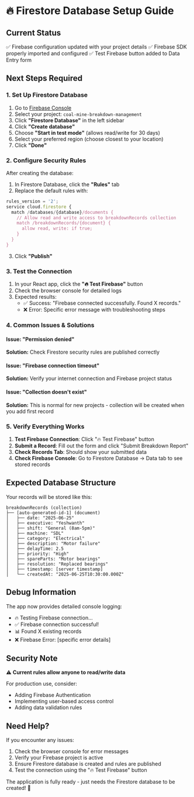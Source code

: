 # 🔥 Firestore Database Setup Guide

## Current Status

✅ Firebase configuration updated with your project details
✅ Firebase SDK properly imported and configured
✅ Test Firebase button added to Data Entry form

## Next Steps Required

### 1. Set Up Firestore Database

1. Go to [Firebase Console](https://console.firebase.google.com/)
2. Select your project: `coal-mine-breakdown-management`
3. Click **"Firestore Database"** in the left sidebar
4. Click **"Create database"**
5. Choose **"Start in test mode"** (allows read/write for 30 days)
6. Select your preferred region (choose closest to your location)
7. Click **"Done"**

### 2. Configure Security Rules

After creating the database:

1. In Firestore Database, click the **"Rules"** tab
2. Replace the default rules with:

```javascript
rules_version = '2';
service cloud.firestore {
  match /databases/{database}/documents {
    // Allow read and write access to breakdownRecords collection
    match /breakdownRecords/{document} {
      allow read, write: if true;
    }
  }
}
```

3. Click **"Publish"**

### 3. Test the Connection

1. In your React app, click the **"🔥 Test Firebase"** button
2. Check the browser console for detailed logs
3. Expected results:
   - ✅ Success: "Firebase connected successfully. Found X records."
   - ❌ Error: Specific error message with troubleshooting steps

### 4. Common Issues & Solutions

#### Issue: "Permission denied"

**Solution:** Check Firestore security rules are published correctly

#### Issue: "Firebase connection timeout"

**Solution:** Verify your internet connection and Firebase project status

#### Issue: "Collection doesn't exist"

**Solution:** This is normal for new projects - collection will be created when you add first record

### 5. Verify Everything Works

1. **Test Firebase Connection**: Click "🔥 Test Firebase" button
2. **Submit a Record**: Fill out the form and click "Submit Breakdown Report"
3. **Check Records Tab**: Should show your submitted data
4. **Check Firebase Console**: Go to Firestore Database → Data tab to see stored records

## Expected Database Structure

Your records will be stored like this:

```
breakdownRecords (collection)
├── [auto-generated-id-1] (document)
│   ├── date: "2025-06-25"
│   ├── executive: "Yeshwanth"
│   ├── shift: "General (8am-5pm)"
│   ├── machine: "SDL"
│   ├── category: "Electrical"
│   ├── description: "Motor failure"
│   ├── delayTime: 2.5
│   ├── priority: "High"
│   ├── spareParts: "Motor bearings"
│   ├── resolution: "Replaced bearings"
│   ├── timestamp: [server timestamp]
│   └── createdAt: "2025-06-25T10:30:00.000Z"
```

## Debug Information

The app now provides detailed console logging:

- 🔥 Testing Firebase connection...
- ✅ Firebase connection successful!
- 📊 Found X existing records
- ❌ Firebase Error: [specific error details]

## Security Note

⚠️ **Current rules allow anyone to read/write data**

For production use, consider:

- Adding Firebase Authentication
- Implementing user-based access control
- Adding data validation rules

## Need Help?

If you encounter any issues:

1. Check the browser console for error messages
2. Verify your Firebase project is active
3. Ensure Firestore database is created and rules are published
4. Test the connection using the "🔥 Test Firebase" button

The application is fully ready - just needs the Firestore database to be created! 🚀
